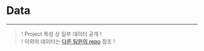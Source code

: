 # Data
---

> ! Project 특성 상 일부 데이터 공개 !  
> ! 이외의 데이터는 [다른 팀원의 repo](https://github.com/So-chankyun/Bupyeong-gu-Market-Analysis) 참조 !